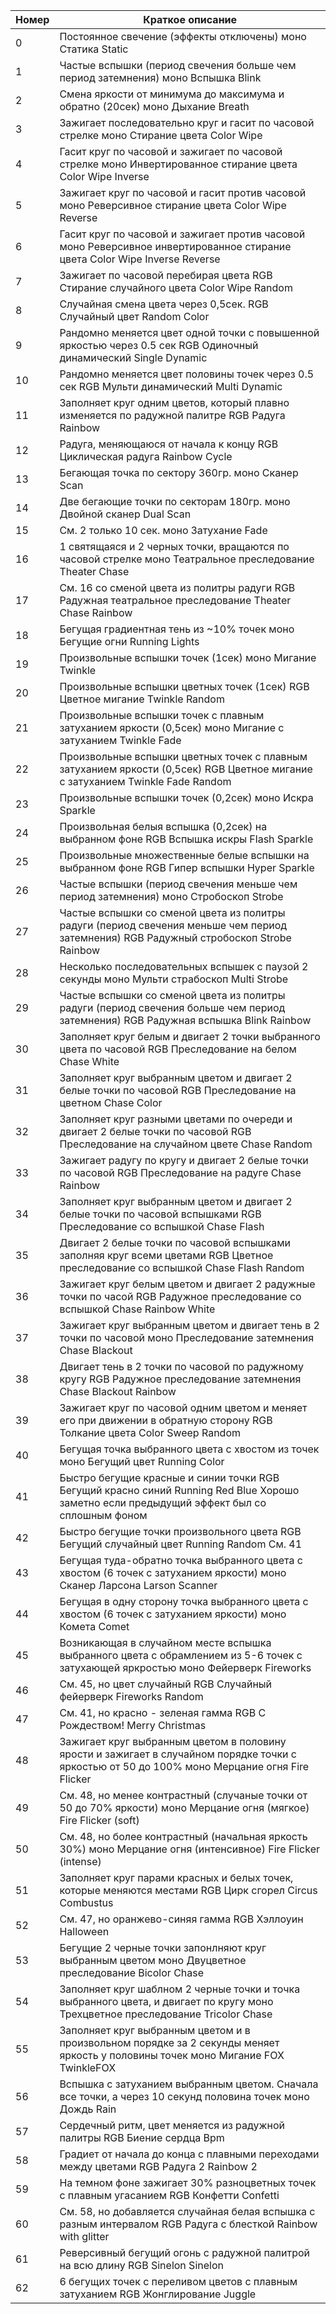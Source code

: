 | **Номер** | **Краткое описание** |
|-|-|
| 0 | Постоянное свечение (эффекты отключены) моно Статика Static|
|1 |Частые вспышки (период свечения больше чем период затемнения) моно Вспышка Blink                                                        |
|2 |Смена яркости от минимума до максимума и обратно (20сек) моно Дыхание Breath                                                            |
|3 |Зажигает последовательно круг и гасит по часовой стрелке моно Стирание цвета Color Wipe                                                 |
|4 |Гасит круг по часовой и зажигает по часовой стрелке моно Инвертированное стирание цвета Color Wipe Inverse                              |
|5 |Зажигает круг по часовой и гасит против часовой моно Реверсивное стирание цвета Color Wipe Reverse                                      |
|6 |Гасит круг по часовой и зажигает против часовой моно Реверсивное инвертированное стирание цвета Color Wipe Inverse Reverse              |
|7 |Зажигает по часовой перебирая цвета RGB Стирание случайного цвета Color Wipe Random                                                     |
|8 |Случайная смена цвета через 0,5сек. RGB Случайный цвет Random Color                                                                     |
|9 |Рандомно меняется цвет одной точки с повышенной яркостью через 0.5 сек RGB Одиночный динамический Single Dynamic                        |
|10| Рандомно меняется цвет половины точек через 0.5 сек RGB Мульти динамический Multi Dynamic                                              |
|11| Заполняет круг одним цветов, который плавно изменяется по радужной палитре RGB Радуга Rainbow                                          |
|12| Радуга, меняющаюся от начала к концу RGB Циклическая радуга Rainbow Cycle                                                              |
|13| Бегающая точка по сектору 360гр. моно Сканер Scan                                                                                      |
|14| Две бегающие точки по секторам 180гр. моно Двойной сканер Dual Scan                                                                    |
|15| См. 2 только 10 сек. моно Затухание Fade                                                                                               |
|16| 1 святящаяся и 2 черных точки, вращаются по часовой стрелке моно Театральное преследование Theater Chase                               |
|17| См. 16 со сменой цвета из политры радуги RGB Радужная театральное преследование Theater Chase Rainbow                                  |
|18| Бегущая градиентная тень из ~10% точек моно Бегущие огни Running Lights                                                                |
|19| Произвольные вспышки точек (1сек) моно Мигание Twinkle                                                                                 |
|20| Произвольные вспышки цветных точек (1сек) RGB Цветное мигание Twinkle Random                                                           |
|21| Произвольные вспышки точек с плавным затуханием яркости (0,5сек) моно Мигание с затуханием Twinkle Fade                                |
|22| Произвольные вспышки цветных точек с плавным затуханием яркости (0,5сек) RGB Цветное мигание с затуханием Twinkle Fade Random          |
|23| Произвольные вспышки точек (0,2сек) моно Искра Sparkle                                                                                 |
|24| Произвольная белыя вспышка (0,2сек) на выбранном фоне RGB Вспышка искры Flash Sparkle                                                  |
|25| Произвольные множественные белые вспышки на выбранном фоне RGB Гипер вспышки Hyper Sparkle                                             |
|26| Частые вспышки (период свечения меньше чем период затемнения) моно Стробоскоп Strobe                                                   |
|27| Частые вспышки со сменой цвета из политры радуги (период свечения меньше чем период затемнения) RGB Радужный стробоскоп Strobe Rainbow |
|28| Несколько последовательных вспышек с паузой 2 секунды моно Мульти страбоскоп Multi Strobe                                              |
|29| Частые вспышки со сменой цвета из политры радуги (период свечения больше чем период затемнения) RGB Радужная вспышка Blink Rainbow     |
|30| Заполняет круг белым и двигает 2 точки выбранного цвета по часовой RGB Преследование на белом Chase White                              |
|31| Заполняет круг выбранным цветом и двигает 2 белые точки по часовой RGB Преследование на цветном Chase Color                            |
|32| Заполняет круг разными цветами по очереди и двигает 2 белые точки по часовой RGB Преследование на случайном цвете Chase Random         |
|33| Зажигает радугу по кругу и двигает 2 белые точки по часовой RGB Преследование на радуге Chase Rainbow                                  |
|34| Заполняет круг выбранным цветом и двигает 2 белые точки по часовой вспышками RGB Преследование со вспышкой Chase Flash                 |
|35| Двигает 2 белые точки по часовой вспышками заполняя круг всеми цветами RGB Цветное преследование со вспышкой Chase Flash Random        |
|36| Зажигает круг белым цветом и двигает 2 радужные точки по часой RGB Радужное преследование со вспышкой Chase Rainbow White              |
|37| Зажигает круг выбранным цветом и двигает тень в 2 точки по часовой моно Преследование затемнения Chase Blackout                        |
|38| Двигает тень в 2 точки по часовой по радужному кругу RGB Радужное преследование затемнения Chase Blackout Rainbow                      |
|39| Зажигает круг по часовой одним цветом и меняет его при движении в обратную сторону RGB Толкание цвета Color Sweep Random               |
|40| Бегущая точка выбранного цвета с хвостом из точек моно Бегущий цвет Running Color                                                      |
|41| Быстро бегущие красные и синии точки RGB Бегущий красно синий Running Red Blue Хорошо заметно если предыдущий эффект был со сплошным фоном|
|42| Быстро бегущие точки произвольного цвета RGB Бегущий случайный цвет Running Random См. 41                                              |
|43| Бегущая туда-обратно точка выбранного цвета с хвостом (6 точек с затуханием яркости) моно Сканер Ларсона Larson Scanner                |
|44| Бегущая в одну сторону точка выбранного цвета с хвостом (6 точек с затуханием яркости) моно Комета Comet                               |
|45| Возникающая в случайном месте вспышка выбранного цвета с обрамлением из 5-6 точек с затухающей яркростью моно Фейерверк Fireworks      |
|46| См. 45, но цвет случайный RGB Случайный фейерверк Fireworks Random                                                                     |
|47| См. 41, но красно - зеленая гамма RGB С Рождеством! Merry Christmas                                                                    |
|48| Зажигает круг выбранным цветом в половину ярости и зажигает в случайном порядке точки с яркостью от 50 до 100% моно Мерцание огня Fire Flicker |
|49| См. 48, но менее контрастный (случаные точки от 50 до 70% яркости) моно Мерцание огня (мягкое) Fire Flicker (soft)                     |
|50| См. 48, но более контрастный (начальная яркость 30%) моно Мерцание огня (интенсивное) Fire Flicker (intense)                           |
|51| Заполняет круг парами красных и белых точек, которые меняются местами RGB Цирк сгорел Circus Combustus                                 |
|52| См. 47, но оранжево-синяя гамма RGB Хэллоуин Halloween                                                                                 |
|53| Бегущие 2 черные точки запонлняют круг выбранным цветом моно Двуцветное преследование Bicolor Chase                                    |
|54| Заполняет круг шаблном 2 черные точки и точка выбранного цвета, и двигает по кругу моно Трехцветное преследование Tricolor Chase       |
|55| Заполняет круг выбранным цветом и в произвольном порядке за 2 секунды меняет яркость у половины точек моно Мигание FOX TwinkleFOX      |
|56| Вспышка с затуханием выбранным цветом. Сначала все точки, а через 10 секунд половина точек моно Дождь Rain                             |
|57| Сердечный ритм, цвет меняется из радужной палитры RGB Биение сердца Bpm                                                                |
|58| Градиет от начала до конца с плавными переходами между цветами RGB Радуга 2 Rainbow 2                                                  |
|59| На темном фоне зажигает 30% разноцветных точек с плавным угасанием RGB Конфетти Сonfetti                                               |
|60| См. 58, но добавляется случайная белая вспышка с разным интервалом RGB Радуга с блесткой Rainbow with glitter                          |
|61| Реверсивный бегущий огонь с радужной палитрой на всю длину RGB Sinelon Sinelon                                                         |
|62| 6 бегущих точек с переливом цветов с плавным затуханием RGB Жонглирование Juggle                                                       |
